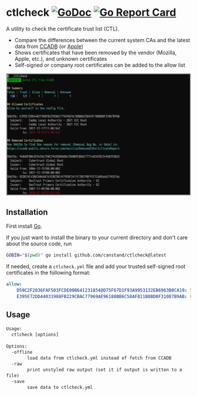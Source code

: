 # ctlcheck [![GoDoc](https://godoc.org/github.com/canstand/ctlcheck?status.svg)](https://godoc.org/github.com/canstand/ctlcheck) [![Go Report Card](https://goreportcard.com/badge/github.com/canstand/ctlcheck)](https://goreportcard.com/report/github.com/canstand/ctlcheck)

A utility to check the certificate trust list (CTL).

- Compare the differences between the current system CAs and the latest data from [CCADB](https://www.ccadb.org/) (or [Apple](https://support.apple.com/en-us/HT209143))
- Shows certificates that have been removed by the vendor (Mozilla, Apple, etc.), and unknown certificates 
- Self-signed or company root certificates can be added to the allow list

![ctlcheck snapshot](snapshot.png)

## Installation

First install [Go](http://go.dev).

If you just want to install the binary to your current directory and don't care about the source code, run

```bash
GOBIN="$(pwd)" go install github.com/canstand/ctlcheck@latest
```

If needed, create a `ctlcheck.yml` file and add your trusted self-signed root certificates in the following format: 

```yaml
allow:
    D59C2F2036FAF503FCDE00B6412318548D75F67D1F93A9953132EB6963B8CA19: Self Signed CA
    E395E72DD44031988FB229CBAC77969AE96188BB6C58AF811B8BD0F31087B9AB: Caddy Local Authority - 2021 ECC Root
```

## Usage

```
Usage:
  ctlcheck [options]

Options:
  -offline
        load data from ctlcheck.yml instead of fetch from CCADB
  -raw
        print unstyled raw output (set it if output is written to a file)
  -save
        save data to ctlcheck.yml
```